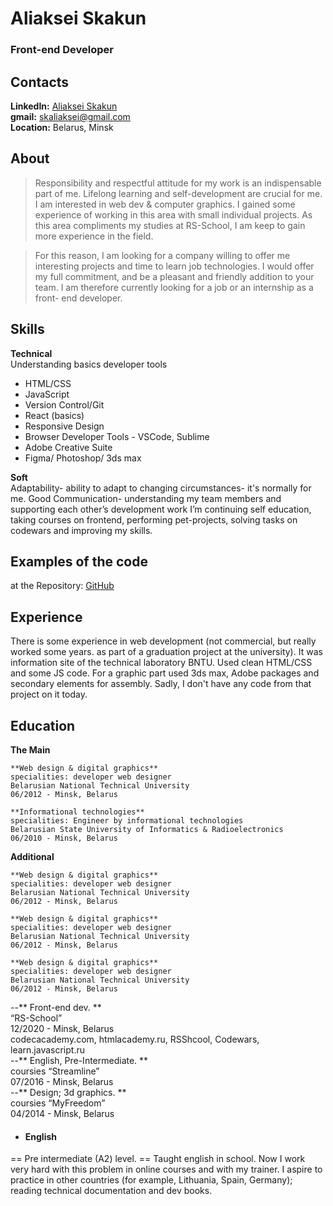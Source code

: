 # Aliaksei Skakun
### Front-end Developer
## Contacts
**LinkedIn:** [Aliaksei Skakun](http://www.linkedin.com/in/aliaksei-skakun-7b9738183)  
**gmail:** skaliaksei@gmail.com  
**Location:** Belarus, Minsk

## About

>  Responsibility and respectful attitude for my work is an indispensable part of me. Lifelong learning and self-development are crucial for me. I am interested in web dev & computer graphics. I gained some experience of working in this area with small individual projects. As this area compliments  my studies at RS-School, I am keep to gain more experience in the field. 


>  For this reason, I am looking for a company willing to offer me interesting projects and time to learn job technologies. I would offer my full commitment, and be a pleasant and friendly addition to your team. I am therefore currently looking for a job or an internship as a front- end developer.


## Skills

**Technical**  
Understanding basics developer tools
* HTML/CSS 
* JavaScript
* Version Control/Git 
* React (basics)
* Responsive Design 
* Browser Developer Tools - VSCode, Sublime
* Adobe Creative Suite
* Figma/ Photoshop/ 3ds max  

**Soft**  
Adaptability- ability to adapt to changing circumstances- it's normally for me.
Good Communication- understanding my team members and supporting each other’s development work
I’m continuing self education, taking courses on frontend, performing pet-projects, solving tasks on codewars and improving my skills.



## Examples of the code

at the Repository: [GitHub](http://github.com/skaliaksei/)

## Experience

There is some experience in web development (not commercial, but really worked some years. as part of a graduation project at the university). It was information site of the technical laboratory BNTU. Used clean HTML/CSS and some JS code. For a graphic part used 3ds max, Adobe packages and secondary elements for assembly. Sadly, I don't have any code from that project on it today.


## Education

**The Main**
```
**Web design & digital graphics**  
specialities: developer web designer  
Belarusian National Technical University  
06/2012 - Minsk, Belarus  
```

```
**Informational technologies**  
specialities: Engineer by informational technologies  
Belarusian State University of Informatics & Radioelectronics  
06/2010 - Minsk, Belarus  
```

**Additional**   
```
**Web design & digital graphics**  
specialities: developer web designer  
Belarusian National Technical University  
06/2012 - Minsk, Belarus  
```

```
**Web design & digital graphics**  
specialities: developer web designer  
Belarusian National Technical University  
06/2012 - Minsk, Belarus  
```

```
**Web design & digital graphics**  
specialities: developer web designer  
Belarusian National Technical University  
06/2012 - Minsk, Belarus  
```



--** Front-end dev. **  
“RS-School”  
12/2020 - Minsk, Belarus  
codecacademy.com, htmlacademy.ru, RSShcool, Codewars, learn.javascript.ru  
--** English, Pre-Intermediate. **  
coursies “Streamline”  
07/2016 - Minsk, Belarus  
--** Design; 3d graphics. **  
coursies “MyFreedom”  
04/2014 - Minsk, Belarus  

- #### English
== Pre intermediate (A2) level. == Taught english in school. Now I work very hard with this problem in online courses and with my trainer. I aspire to practice in other countries (for example, Lithuania, Spain, Germany); reading technical documentation and dev books.
